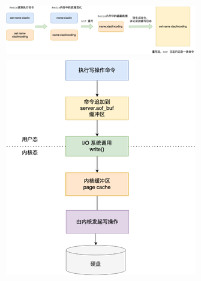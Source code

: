 ![723d6c580c05400b3841bc69566dd61b](./未命名.assets/723d6c580c05400b3841bc69566dd61b.png)

![4eeef4dd1bedd2ffe0b84d4eaa0dbdea](./未命名.assets/4eeef4dd1bedd2ffe0b84d4eaa0dbdea.png)